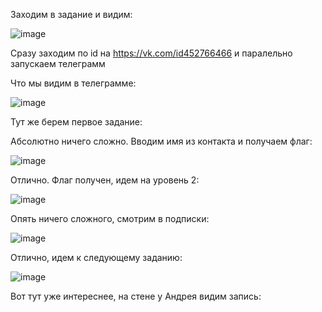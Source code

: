 Заходим в задание и видим:

![image](https://user-images.githubusercontent.com/19409332/33008101-bfe5da9a-cde2-11e7-9bae-2675b42dc9f2.png)

Сразу заходим по id на https://vk.com/id452766466 и паралельно запускаем телеграмм

Что мы видим в телеграмме: 

![image](https://user-images.githubusercontent.com/19409332/33008299-98192430-cde3-11e7-8957-0e7a3f747003.png)

Тут же берем первое задание: 

Абсолютно ничего сложно. Вводим имя из контакта и получаем флаг:

![image](https://user-images.githubusercontent.com/19409332/33008605-ccd70bfa-cde4-11e7-8590-b907c6d87c86.png)

Отлично. Флаг получен, идем на уровень 2:

![image](https://user-images.githubusercontent.com/19409332/33011504-3b3418fe-cdef-11e7-8d76-579447a4a1b7.png)

Опять ничего сложного, смотрим в подписки:

![image](https://user-images.githubusercontent.com/19409332/33011603-82b41cce-cdef-11e7-9dea-dc3ebd632de1.png)


Отлично, идем к следующему заданию:

![image](https://user-images.githubusercontent.com/19409332/33012824-1a3e5836-cdf3-11e7-9180-10b51f9583c0.png)

Вот тут уже интереснее, на стене у Андрея видим запись:

